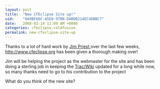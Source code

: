 ```yaml
---
layout: post
title:  "New CFEclipse Site up!"
uid:	"8A9BF66C-A5E0-970B-DABDB214EC4DBBC7"
date:   2008-03-14 11:09 AM +0000
categories: cfeclipse,coldfusion
permalink: new-cfeclipse-site-up
---
```

Thanks to a lot of hard work by <a href="http://www.thecrumb.com/">Jim Priest </a> over the last few weeks, <a href="http://www.cfeclipse.org">http://www.cfeclipse.org</a> has been given a thorough making over! 

Jim will be helping the project as the webmaster for the site and has been doing a sterling job in keeping the <a href="http://trac.cfeclipse.org">Trac/Wiki</a> updated for a long while now, so many thanks need to go to his contribution to the project

What do you think of the new site?